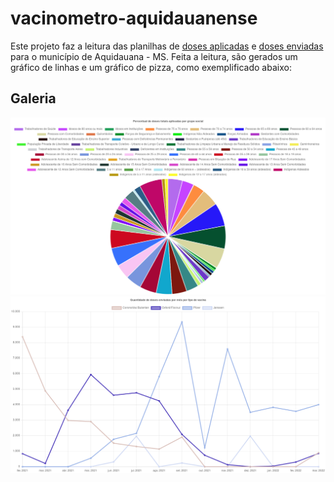 # vacinometro-aquidauanense

Este projeto faz a leitura das planilhas de [doses aplicadas](./src/data/doses-aplicadas.csv) e [doses enviadas](./src/data/doses-enviadas.csv) para o município de Aquidauana - MS. Feita a leitura, são gerados um gráfico de linhas e um gráfico de pizza, como exemplificado abaixo:

## Galeria

<img style="max-width: 100%" src="./src/charts/applied-doses-percentages-by-social-groups.png" alt="Doses aplicadas por grupos sociais" />
<img style="max-width: 100%" src="./src/charts/sent-doses-total-by-vaccine-brand.png" alt="Doses enviadas por mês e tipo de vacina" />
